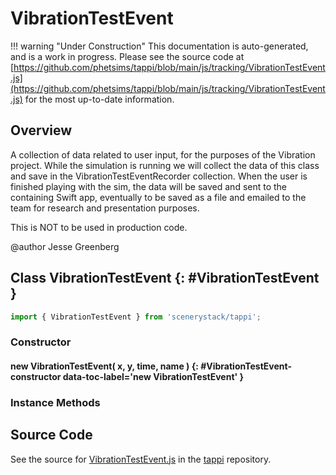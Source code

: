 # VibrationTestEvent

!!! warning "Under Construction"
    This documentation is auto-generated, and is a work in progress. Please see the source code at
    [https://github.com/phetsims/tappi/blob/main/js/tracking/VibrationTestEvent.js](https://github.com/phetsims/tappi/blob/main/js/tracking/VibrationTestEvent.js) for the most up-to-date information.

## Overview

A collection of data related to user input, for the purposes of the Vibration project. While
the simulation is running we will collect the data of this class and save in the
VibrationTestEventRecorder collection. When the user is finished playing with the sim, the data
will be saved and sent to the containing Swift app, eventually to be saved as a file and
emailed to the team for research and presentation purposes.

This is NOT to be used in production code.

@author Jesse Greenberg

## Class VibrationTestEvent {: #VibrationTestEvent }


```js
import { VibrationTestEvent } from 'scenerystack/tappi';
```
### Constructor

#### new VibrationTestEvent( x, y, time, name ) {: #VibrationTestEvent-constructor data-toc-label='new VibrationTestEvent' }

### Instance Methods





## Source Code

See the source for [VibrationTestEvent.js](https://github.com/phetsims/tappi/blob/main/js/tracking/VibrationTestEvent.js) in the [tappi](https://github.com/phetsims/tappi) repository.
